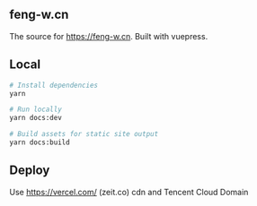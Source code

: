 ## feng-w.cn

The source for https://feng-w.cn. Built with vuepress.

## Local

```sh
# Install dependencies
yarn

# Run locally
yarn docs:dev

# Build assets for static site output
yarn docs:build
```

## Deploy

Use https://vercel.com/ (zeit.co) cdn and Tencent Cloud Domain

